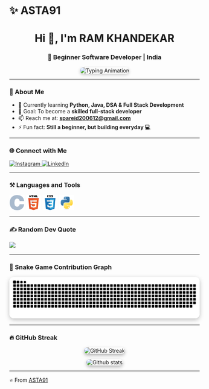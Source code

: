 # ✨ ASTA91  

<h1 align="center">Hi 👋, I'm RAM KHANDEKAR</h1>
<h3 align="center">🚀 Beginner Software Developer | India</h3>

<p align="center">
  <img src="https://github.com/user-attachments/assets/1f42f5ab-19f5-4b5f-a17f-363b214af594" 
       alt="Typing Animation" 
       width="280" 
       style="border-radius:15px; box-shadow:0 3px 8px rgba(0,0,0,0.2);" />
</p>

---

### 💫 About Me
- 🌱 Currently learning **Python, Java, DSA & Full Stack Development**  
- 🎯 Goal: To become a **skilled full-stack developer**  
- 📫 Reach me at: **spareid200612@gmail.com**  
- ⚡ Fun fact: **Still a beginner, but building everyday 💻**  

---

### 🌐 Connect with Me
<p align="left">
<a href="https://instagram.com/ram_k_72" target="_blank">
  <img src="https://img.shields.io/badge/Instagram-%23E4405F.svg?logo=Instagram&logoColor=white" alt="Instagram"/>
</a>
<a href="http://www.linkedin.com/in/ram-khandekar" target="_blank">
  <img src="https://img.shields.io/badge/LinkedIn-%230077B5.svg?logo=linkedin&logoColor=white" alt="LinkedIn"/>
</a>
</p>

---

### ⚒️ Languages and Tools
<p>
  <img src="https://raw.githubusercontent.com/devicons/devicon/master/icons/c/c-original.svg" alt="C" width="40" height="40"/> 
  <img src="https://raw.githubusercontent.com/devicons/devicon/master/icons/html5/html5-original-wordmark.svg" alt="HTML5" width="40" height="40"/> 
  <img src="https://raw.githubusercontent.com/devicons/devicon/master/icons/css3/css3-original-wordmark.svg" alt="CSS3" width="40" height="40"/> 
  <img src="https://raw.githubusercontent.com/devicons/devicon/master/icons/python/python-original.svg" alt="Python" width="40" height="40"/> 
</p>

---

### ✍️ Random Dev Quote
![](https://quotes-github-readme.vercel.app/api?type=horizontal&theme=radical)

---

### 🐍 Snake Game Contribution Graph
<div align="center">
  <img src="https://github.com/Platane/snk/raw/output/github-contribution-grid-snake.svg" 
       alt="Snake animation" 
       style="max-width: 100%; border-radius:12px; box-shadow:0 4px 12px rgba(0,0,0,0.25);" />
</div>

---

### 🔥 GitHub Streak
<p align="center">
  <img src="https://github-readme-streak-stats.herokuapp.com/?user=ASTA91-GIT&theme=earth&border_radius=15" 
       alt="GitHub Streak" 
       style="border-radius:15px; box-shadow:0 4px 10px rgba(0,0,0,0.3);" />
<p align ="center">
  <img src ="https://github-readme-stats.vercel.app/api?username=anuraghazra&show_icons=true&theme=radical"
    alt ="Github stats"
    style="border-radius:15px; box-shadow:0 4px 10px rgba(0,0,0,0.3);"/>
</p>

---

⭐ From [ASTA91](https://github.com/ASTA91-GIT)  


